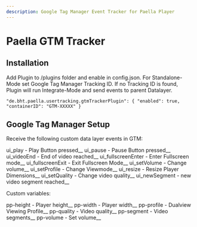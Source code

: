 ```yaml
---
description: Google Tag Manager Event Tracker for Paella Player
---
```


# Paella GTM Tracker

## Installation

Add Plugin to /plugins folder and enable in config.json.
For Standalone-Mode set Google Tag Manager Tracking ID. If no Tracking ID is found, Plugin will run Integrate-Mode and send events to parent Datalayer. 

```text
"de.bht.paella.usertracking.gtmTrackerPlugin": { "enabled": true, "containerID": "GTM-XXXXX" }
```


## Google Tag Manager Setup

Receive the following custom data layer events in GTM:

ui_play  - Play Button pressed__ 
ui_pause - Pause Button pressed__ 
ui_videoEnd - End of video reached__
ui_fullscreenEnter - Enter Fullscreen mode__
ui_fullscreenExit - Exit Fullscreen Mode__
ui_setVolume - Change volume__
ui_setProfile - Change Viewmode__
ui_resize - Resize Player Dimensions__
ui_setQuality - Change video quality__ 
ui_newSegment - new video segment reached__


Custom variables:

pp-height - Player height__
pp-width - Player width__
pp-profile - Dualview Viewing Profile__
pp-quality - Video quality__
pp-segment - Video segments__
pp-volume - Set volume__
